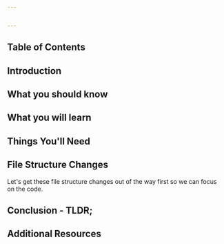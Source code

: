 ```yaml
---


---
```

<!-- frontmatter goes above -->

<!-- use the vs code extension to create a TOC -->
## Table of Contents

<!-- introduction goes here -->
## Introduction


## What you should know


## What you will learn


## Things You'll Need

<!-- file structure changes go here -->
## File Structure Changes
Let's get these file structure changes out of the way first so we can focus on the code. 


<!-- original blog instructional goes below -->


<!-- Conclusion goes here -->
## Conclusion - TLDR;

<!-- additional resources go here -->
## Additional Resources

